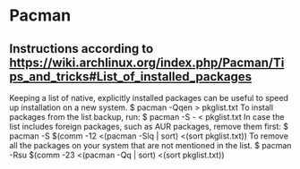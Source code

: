 # Pacman

## Instructions according to https://wiki.archlinux.org/index.php/Pacman/Tips_and_tricks#List_of_installed_packages

Keeping a list of native, explicitly installed packages can be useful to speed up installation on a new system.
$ pacman -Qqen > pkglist.txt
To install packages from the list backup, run:
$ pacman -S - < pkglist.txt
In case the list includes foreign packages, such as AUR packages, remove them first:
$ pacman -S $(comm -12 <(pacman -Slq | sort) <(sort pkglist.txt))
To remove all the packages on your system that are not mentioned in the list.
$ pacman -Rsu $(comm -23 <(pacman -Qq | sort) <(sort pkglist.txt))
